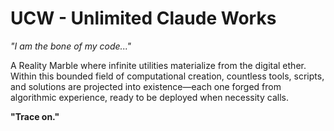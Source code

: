 # UCW - Unlimited Claude Works

*"I am the bone of my code..."*

A Reality Marble where infinite utilities materialize from the digital ether. Within this bounded field of computational creation, countless tools, scripts, and solutions are projected into existence—each one forged from algorithmic experience, ready to be deployed when necessity calls.

**"Trace on."**
